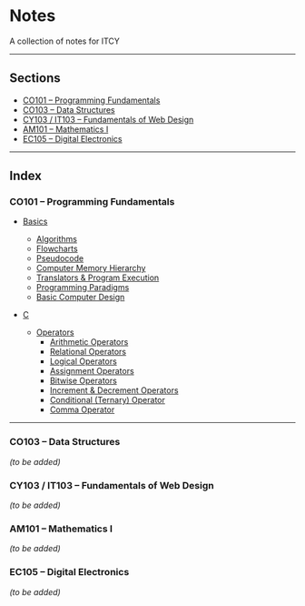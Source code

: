 # Notes

A collection of notes for ITCY

---

## Sections
- [CO101 – Programming Fundamentals](#co101--programming-fundamentals)
- [CO103 – Data Structures](#co103--data-structures)
- [CY103 / IT103 – Fundamentals of Web Design](#cy103--it103--fundamentals-of-web-design)
- [AM101 – Mathematics I](#am101--mathematics-i)
- [EC105 – Digital Electronics](#ec105--digital-electronics)

---

## Index

### CO101 – Programming Fundamentals
- [Basics](/CO101/basics.md)
  - [Algorithms](/CO101/basics.md#algorithms)
  - [Flowcharts](/CO101/basics.md#flowcharts)
  - [Pseudocode](/CO101/basics.md#pseudocode)
  - [Computer Memory Hierarchy](/CO101/basics.md#computer-memory-hierarchy)
  - [Translators & Program Execution](/CO101/basics.md#translators--program-execution)
  - [Programming Paradigms](/CO101/basics.md#programming-paradigms)
  - [Basic Computer Design](/CO101/basics.md#basic-computer-design)

- [C](/CO101/C/C.md)
  - [Operators](/CO101/C/operators.md)
    - [Arithmetic Operators](/CO101/C/operators.md#arithmetic-operators)
    - [Relational Operators](/CO101/C/operators.md#relational-operators)
    - [Logical Operators](/CO101/C/operators.md#logical-operators)
    - [Assignment Operators](/CO101/C/operators.md#assignment-operators)
    - [Bitwise Operators](/CO101/C/operators.md#bitwise-operators)
    - [Increment & Decrement Operators](/CO101/C/operators.md#increment--decrement-operators)
    - [Conditional (Ternary) Operator](/CO101/C/operators.md#conditional-ternary-operator)
    - [Comma Operator](/CO101/C/operators.md#comma-operator)

---

### CO103 – Data Structures
*(to be added)*

### CY103 / IT103 – Fundamentals of Web Design
*(to be added)*

### AM101 – Mathematics I
*(to be added)*

### EC105 – Digital Electronics
*(to be added)*
